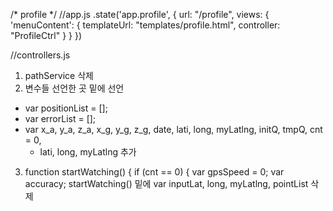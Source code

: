 /*
    profile
 */
//app.js
.state('app.profile', {
  url: "/profile",
  views: {
    'menuContent': {
      templateUrl: "templates/profile.html",
      controller: "ProfileCtrl"
    }
  }
})


//controllers.js
1. pathService 삭제
2. 변수들 선언한 곳 밑에 선언
  * var positionList = [];
  * var errorList = [];
  * var x_a, y_a, z_a, x_g, y_g, z_g, date, lati, long, myLatlng, initQ, tmpQ, cnt = 0,
    * lati, long, myLatlng 추가
3. function startWatching() {
    if (cnt == 0) {
      var gpsSpeed = 0;
      var accuracy; 
    startWatching() 밑에 var inputLat, long, myLatlng, pointList 삭제
    